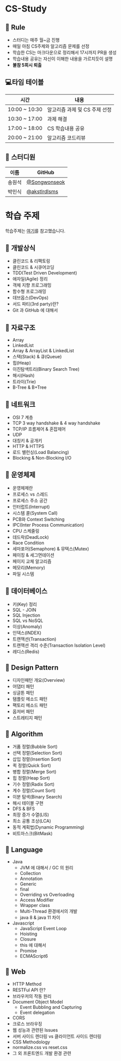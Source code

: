 # CS-Study

## 🌳 Rule
- 스터디는 매주 월~금 진행
- 매일 아침 CS주제와 알고리즘 문제를 선정
- 학습한 CS는 마크다운으로 정리해서 17시까지 PR을 생성
- 학습내용 공유는 자신이 이해한 내용을 가르치듯이 설명
- **불참 5회시 퇴출**

## 💻타임 테이블

| 시간          | 내용                          |
| ------------- | ----------------------------- |
| 10:00 ~ 10:30 | 알고리즘 과제 및 CS 주제 선정 |
| 10:30 ~ 17:00 | 과제 해결                     |
| 17:00 ~ 18:00 | CS 학습내용 공유              |
| 20:00 ~ 21:00 | 알고리즘 코드리뷰             |



## 💁 스터디원

| 이름   | GitHub                                         |
| ------ | ---------------------------------------------- |
| 송원석 | [@Songwonseok](https://github.com/Songwonseok) |
| 박민식 | [@akstlrdlsms](https://github.com/akstlrdlsms) |



# 학습 주제
학습주제는 [여기](https://github.com/gyoogle/tech-interview-for-developer)를 참고했습니다.

## 📌 개발상식

- 클린코드 & 리팩토링 
- 클린코드 & 시큐어코딩
- TDD(Test Driven Development)
- 애자일(Agile) 정리
- 객체 지향 프로그래밍
- 함수형 프로그래밍
- 데브옵스(DevOps)
- 서드 파티(3rd party)란?
- Git 과 GitHub 에 대해서



## 📌 자료구조

- Array
- LinkedList
- Array & ArrayList & LinkedList
- 스택(Stack) & 큐(Queue)
- 힙(Heap)
- 이진탐색트리(Binary Search Tree)
- 해시(Hash)
- 트라이(Trie)
- B-Tree & B+Tree



## 📌 네트워크

- OSI 7 계층
- TCP 3 way handshake & 4 way handshake
- TCP/IP 흐름제어 & 혼잡제어
- UDP
- 대칭키 & 공개키
- HTTP & HTTPS
- 로드 밸런싱(Load Balancing)
- Blocking & Non-Blocking I/O

  

## 📌 운영체제

- 운영체제란
- 프로세스 vs 스레드
- 프로세스 주소 공간
- 인터럽트(Interrupt)
- 시스템 콜(System Call)
- PCB와 Context Switching
- IPC(Inter Process Communication)
- CPU 스케줄링
- 데드락(DeadLock)
- Race Condition
- 세마포어(Semaphore) & 뮤텍스(Mutex)
- 페이징 & 세그먼테이션
- 페이지 교체 알고리즘
- 메모리(Memory)
- 파일 시스템



## 📌 데이터베이스

- 키(Key) 정리
- SQL - JOIN
- SQL Injection
- SQL vs NoSQL
- 이상(Anomaly)
- 인덱스(INDEX)
- 트랜잭션(Transaction)
- 트랜잭션 격리 수준(Transaction Isolation Level)
- 레디스(Redis)



## 📌 Design Pattern

- 디자인패턴 개요(Overview)
- 어댑터 패턴
- 싱글톤 패턴
- 탬플릿 메소드 패턴
- 팩토리 메소드 패턴
- 옵저버 패턴
- 스트레티지 패턴



## 📌 Algorithm

- 거품 정렬(Bubble Sort)
- 선택 정렬(Selection Sort)
- 삽입 정렬(Insertion Sort)
- 퀵 정렬(Quick Sort)
- 병합 정렬(Merge Sort)
- 힙 정렬(Heap Sort)
- 기수 정렬(Radix Sort)
- 계수 정렬(Count Sort)
- 이분 탐색(Binary Search)
- 해시 테이블 구현
- DFS & BFS
- 최장 증가 수열(LIS)
- 최소 공통 조상(LCA)
- 동적 계획법(Dynamic Programming)
- 비트마스크(BitMask)



## 📌 Language

- Java
  - JVM 에 대해서 / GC 의 원리
  - Collection
  - Annotation
  - Generic
  - final
  - Overriding vs Overloading
  - Access Modifier
  - Wrapper class
  - Multi-Thread 환경에서의 개발
  - java 8 & java 11 차이
- Javascript
  - JavaScript Event Loop
  - Hoisting
  - Closure
  - this 에 대해서
  - Promise
  - ECMAScript6



## 📌 Web

- HTTP Method
- RESTFul API 란?
- 브라우저의 작동 원리
- Document Object Model
  - Event Bubbling and Capturing
  - Event delegation
- CORS
- 크로스 브라우징
- 웹 성능과 관련된 Issues
- 서버 사이드 렌더링 vs 클라이언트 사이드 렌더링
- CSS Methodology
- normalize.css vs reset.css
- 그 외 프론트엔드 개발 환경 관련
